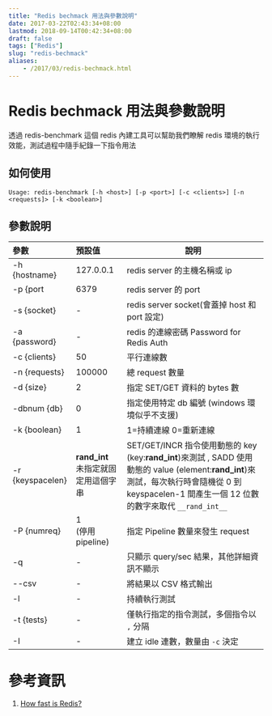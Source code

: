 ```yaml
---
title: "Redis bechmack 用法與參數說明"
date: 2017-03-22T02:43:34+08:00
lastmod: 2018-09-14T00:42:34+08:00
draft: false
tags: ["Redis"]
slug: "redis-bechmack"
aliases:
    - /2017/03/redis-bechmack.html
---
```

# Redis bechmack 用法與參數說明
透過 redis-benchmark 這個 redis 內建工具可以幫助我們瞭解 redis 環境的執行效能，測試過程中隨手紀錄一下指令用法

## 如何使用

```
Usage: redis-benchmark [-h <host>] [-p <port>] [-c <clients>] [-n <requests]> [-k <boolean>]
```

## 參數說明

參數|預設值|說明
:---|:---|---
 -h {hostname}|127.0.0.1| redis server 的主機名稱或 ip
 -p {port|6379|redis server 的 port
 -s {socket}    |-|redis server socket(會蓋掉 host 和 port 設定)
 -a {password}| -|redis 的連線密碼    Password for Redis Auth
 -c {clients} |50 |平行連線數
 -n {requests} |100000|總 request 數量
 -d {size}  |2| 指定 SET/GET 資料的 bytes 數
 -dbnum {db}  |0|指定使用特定 db 編號 (windows 環境似乎不支援)
 -k {boolean}  |1   |  1=持續連線 0=重新連線
 -r {keyspacelen}|__rand_int__<br/>未指定就固定用這個字串|SET/GET/INCR 指令使用動態的 key (key:__rand_int__)來測試 , SADD 使用動態的 value (element:__rand_int__)來測試，每次執行時會隨機從 0 到 keyspacelen-1 間產生一個 12 位數的數字來取代 `__rand_int__`
 -P {numreq}|1<br/>(停用 pipeline)|指定 Pipeline 數量來發生 request
 -q     |-|只顯示 query/sec 結果，其他詳細資訊不顯示
 --csv   |-|將結果以 CSV 格式輸出
 -l       |-|持續執行測試
 -t {tests}|-|僅執行指定的指令測試，多個指令以 `,` 分隔
 -I|-|建立 idle 連數，數量由 `-c` 決定


# 參考資訊
1. [How fast is Redis?](https://redis.io/topics/benchmarks)